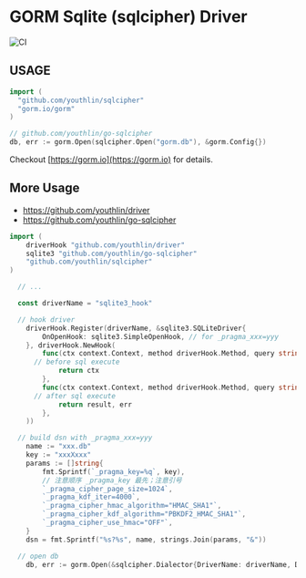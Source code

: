 # GORM Sqlite (sqlcipher) Driver

![CI](https://github.com/youthlin/sqlcipher/workflows/CI/badge.svg)

## USAGE

```go
import (
  "github.com/youthlin/sqlcipher"
  "gorm.io/gorm"
)

// github.com/youthlin/go-sqlcipher
db, err := gorm.Open(sqlcipher.Open("gorm.db"), &gorm.Config{})
```

Checkout [https://gorm.io](https://gorm.io) for details.

## More Usage
- https://github.com/youthlin/driver
- https://github.com/youthlin/go-sqlcipher

```go
import (
	driverHook "github.com/youthlin/driver"
	sqlite3 "github.com/youthlin/go-sqlcipher"
	"github.com/youthlin/sqlcipher"
)

  // ...

  const driverName = "sqlite3_hook"

  // hook driver
	driverHook.Register(driverName, &sqlite3.SQLiteDriver{
		OnOpenHook: sqlite3.SimpleOpenHook, // for _pragma_xxx=yyy
	}, driverHook.NewHook(
		func(ctx context.Context, method driverHook.Method, query string, args any) context.Context {
      // before sql execute
			return ctx
		},
		func(ctx context.Context, method driverHook.Method, query string, args, result any, err error) (any, error) {
      // after sql execute
			return result, err
		},
	))

  // build dsn with _pragma_xxx=yyy
	name := "xxx.db"
	key := "xxxXxxx"
	params := []string{
		fmt.Sprintf(`_pragma_key=%q`, key),
		// 注意顺序 _pragma_key 最先；注意引号
		`_pragma_cipher_page_size=1024`,
		`_pragma_kdf_iter=4000`,
		`_pragma_cipher_hmac_algorithm="HMAC_SHA1"`,
		`_pragma_cipher_kdf_algorithm="PBKDF2_HMAC_SHA1"`,
		`_pragma_cipher_use_hmac="OFF"`,
	}
	dsn = fmt.Sprintf("%s?%s", name, strings.Join(params, "&"))

  // open db
	db, err := gorm.Open(&sqlcipher.Dialector{DriverName: driverName, DSN: dsn}, &gorm.Config{})

```